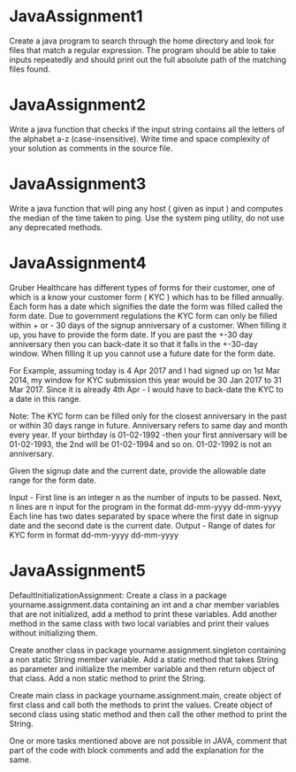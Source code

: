 # JavaAssignment1
Create a java program to search through the home directory and look for files that match a regular expression. 
The program should be able to take inputs repeatedly and should print out the full absolute path of the matching files found.

# JavaAssignment2
Write a java function that checks if the input string contains all the letters of the alphabet a-z (case-insensitive). 
Write time and space complexity of your solution as comments in the source file.

# JavaAssignment3
Write a java function that will ping any host ( given as input ) and computes the median of the time taken to ping.
Use the system ping utility, do not use any deprecated methods.

# JavaAssignment4
Gruber Healthcare has different types of forms for their customer, one of which is a know your customer form ( KYC ) which has to be filled annually. Each form has a date which signifies the date the form was filled called the form date.
Due to government regulations the KYC form can only be filled within + or - 30 days of the signup anniversary of a customer. When filling it up, you have to provide the form date. If you are past the +-30 day anniversary then you can back-date it so that it falls in the +-30-day window. When filling it up you cannot use a future date for the form date.

For Example, assuming today is 4 Apr 2017 and I had signed up on 1st Mar 2014, my window for KYC submission this year would be 30 Jan 2017 to 31 Mar 2017. Since it is already 4th Apr - I would have to back-date the KYC to a date in this range.

Note: The KYC form can be filled only for the closest anniversary in the past or within 30 days range in future.
Anniversary refers to same day and month every year. If your birthday is 01-02-1992 -then your first anniversary will be 01-02-1993, the 2nd will be 01-02-1994 and so on. 01-02-1992 is not an anniversary.

Given the signup date and the current date, provide the allowable date range for the form date.

Input - First line is an integer n as the number of inputs to be passed. Next, n lines are n input for the program in the format dd-mm-yyyy dd-mm-yyyy Each line has two dates separated by space where the first date in signup date and the second date is the current date.
Output - Range of dates for KYC form in format dd-mm-yyyy dd-mm-yyyy

# JavaAssignment5
DefaultInitializationAssignment:
Create a class in a package yourname.assignment.data containing an int and a char member variables that are not initialized, add a method to print these variables. Add another method in the same class with two local variables and print their values without initializing them.

Create another class in package yourname.assignment.singleton containing a non static String member variable. Add a static method that takes String as parameter and initialize the member variable and then return object of that class. Add a non static method to print the String.

Create main class in package yourname.assignment.main, create object of first class and call both the methods to print the values. Create object of second class using static method and then call the other method to print the String.

One or more tasks mentioned above are not possible in JAVA, comment that part of the code with block comments and add the explanation for the same.
